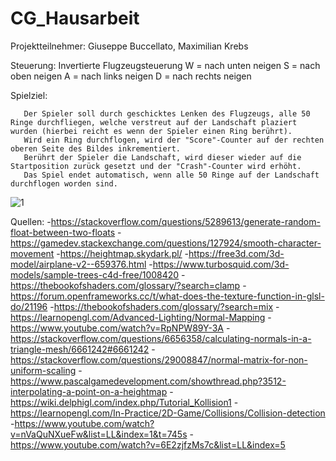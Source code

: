 # CG_Hausarbeit
Projektteilnehmer: Giuseppe Buccellato, Maximilian Krebs 

Steuerung: Invertierte Flugzeugsteuerung 	W = nach unten neigen
						S = nach oben neigen
						A = nach links neigen
						D = nach rechts neigen

Spielziel: 

	   Der Spieler soll durch geschicktes Lenken des Flugzeugs, alle 50 Ringe durchfliegen, welche verstreut auf der Landschaft plaziert wurden (hierbei reicht es wenn der Spieler einen Ring berührt). 
	   Wird ein Ring durchflogen, wird der "Score"-Counter auf der rechten oberen Seite des Bildes inkrementiert.
	   Berührt der Spieler die Landschaft, wird dieser wieder auf die Startposition zurück gesetzt und der "Crash"-Counter wird erhöht.
	   Das Spiel endet automatisch, wenn alle 50 Ringe auf der Landschaft durchflogen worden sind.

![1](https://github.com/LePeppino/CG_Hausarbeit/assets/62338254/820b7b8a-47b8-41c5-be24-b22b8a586582)


Quellen:
	-https://stackoverflow.com/questions/5289613/generate-random-float-between-two-floats
	-https://gamedev.stackexchange.com/questions/127924/smooth-character-movement
	-https://heightmap.skydark.pl/
	-https://free3d.com/3d-model/airplane-v2--659376.html
	-https://www.turbosquid.com/3d-models/sample-trees-c4d-free/1008420
	-https://thebookofshaders.com/glossary/?search=clamp
	-https://forum.openframeworks.cc/t/what-does-the-texture-function-in-glsl-do/21196
	-https://thebookofshaders.com/glossary/?search=mix
	-https://learnopengl.com/Advanced-Lighting/Normal-Mapping
	-https://www.youtube.com/watch?v=RpNPW89Y-3A
	-https://stackoverflow.com/questions/6656358/calculating-normals-in-a-triangle-mesh/6661242#6661242
	-https://stackoverflow.com/questions/29008847/normal-matrix-for-non-uniform-scaling
	-https://www.pascalgamedevelopment.com/showthread.php?3512-interpolating-a-point-on-a-heightmap
	-https://wiki.delphigl.com/index.php/Tutorial_Kollision1
	-https://learnopengl.com/In-Practice/2D-Game/Collisions/Collision-detection
	-https://www.youtube.com/watch?v=nVaQuNXueFw&list=LL&index=1&t=745s
	-https://www.youtube.com/watch?v=6E2zjfzMs7c&list=LL&index=5
	
	
